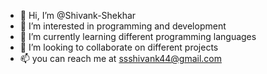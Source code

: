 - 👋 Hi, I’m @Shivank-Shekhar
- 👀 I’m interested in programming and development
- 🌱 I’m currently learning different programming languages
- 💞️ I’m looking to collaborate on different projects
- 📫 you can reach me at ssshivank44@gmail.com

<!---
Shivank-Shekhar/Shivank-Shekhar is a ✨ special ✨ repository because its `README.md` (this file) appears on your GitHub profile.
You can click the Preview link to take a look at your changes.
--->
